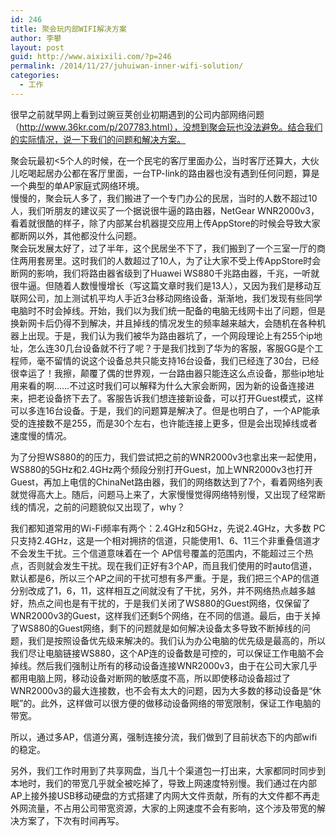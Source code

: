 ```yaml
---
id: 246
title: 聚会玩内部WIFI解决方案
author: 李攀
layout: post
guid: http://www.aixixili.com/?p=246
permalink: /2014/11/27/juhuiwan-inner-wifi-solution/
categories:
  - 工作
---
```

很早之前就早网上看到过豌豆荚创业初期遇到的公司内部网络问题（http://www.36kr.com/p/207783.html），没想到聚会玩也没法避免。结合我们的实际情况，说一下我们的问题和解决方案。

聚会玩最初<5个人的时候，在一个民宅的客厅里面办公，当时客厅还算大，大伙儿吃喝起居办公都在客厅里面，一台TP-link的路由器也没有遇到任何问题，算是一个典型的单AP家庭式网络环境。  
慢慢的，聚会玩人多了，我们搬进了一个专门办公的民居，当时的人数不超过10人，我们听朋友的建议买了一个据说很牛逼的路由器，NetGear WNR2000v3，看着就很酷的样子，除了内部某台机器提交应用上传AppStore的时候会导致大家都断网以外，其他都没什么问题。  
聚会玩发展太好了，过了半年，这个民居坐不下了，我们搬到了一个三室一厅的商住两用套房里。这时我们的人数超过了10人，为了让大家不受上传AppStore时会断网的影响，我们将路由器省级到了Huawei WS880千兆路由器，千兆，一听就很牛逼。但随着人数慢慢增长（写这篇文章时我们是13人），又因为我们是移动互联网公司，加上测试机平均人手近3台移动网络设备，渐渐地，我们发现有些同学电脑时不时会掉线。开始，我们以为我们统一配备的电脑无线网卡出了问题，但是换新网卡后仍得不到解决，并且掉线的情况发生的频率越来越大，会随机在各种机器上出现。于是，我们认为我们被华为路由器坑了，一个网段理论上有255个ip地址，怎么连30几台设备就不行了呢？于是我们找到了华为的客服，客服GG是个工程师，毫不留情的说这个设备总共只能支持16台设备，我们已经连了30台，已经很幸运了！我擦，颠覆了偶的世界观，一台路由器只能连这么点设备，那些ip地址用来看的啊……不过这时我们可以解释为什么大家会断网，因为新的设备连接进来，把老设备挤下去了。客服告诉我们想连接新设备，可以打开Guest模式，这样可以多连16台设备。于是，我们的问题算是解决了。但是也明白了，一个AP能承受的连接数不是255，而是30个左右，也许能连接上更多，但是会出现掉线或者速度慢的情况。

为了分担WS880的的压力，我们尝试把之前的WNR2000v3也拿出来一起使用，WS880的5GHz和2.4GHz两个频段分别打开Guest，加上WNR2000v3也打开Guest，再加上电信的ChinaNet路由器，我们的网络数达到了7个，看着网络列表就觉得高大上。随后，问题马上来了，大家慢慢觉得网络特别慢，又出现了经常断线的情况，之前的问题貌似又出现了，why？

我们都知道常用的Wi-Fi频率有两个：2.4GHz和5GHz，先说2.4GHz，大多数 PC只支持2.4GHz，这是一个相对拥挤的信道，只能使用1、6、11三个非重叠信道才不会发生干扰。三个信道意味着在一个 AP信号覆盖的范围内，不能超过三个热点，否则就会发生干扰。现在我们正好有3个AP，而且我们使用的时auto信道，默认都是6，所以三个AP之间的干扰可想有多严重。于是，我们把三个AP的信道分别改成了1，6，11，这样相互之间就没有了干扰，另外，并不网络热点越多越好，热点之间也是有干扰的，于是我们关闭了WS880的Guest网络，仅保留了WNR2000v3的Guest，这样我们还剩5个网络，在不同的信道。最后，由于关掉了WS880的Guest网络，剩下的问题就是如何解决设备太多导致不断掉线的问题，我们是按照设备优先级来解决的。我们认为办公电脑的优先级是最高的，所以我们尽让电脑链接WS880，这个AP连的设备数是可控的，可以保证工作电脑不会掉线。然后我们强制让所有的移动设备连接WNR2000v3，由于在公司大家几乎都用电脑上网，移动设备对断网的敏感度不高，所以即使移动设备超过了WNR2000v3的最大连接数，也不会有太大的问题，因为大多数的移动设备是“休眠”的。此外，这样做可以很方便的做移动设备网络的带宽限制，保证工作电脑的带宽。

所以，通过多AP，信道分离，强制连接分流，我们做到了目前状态下的内部wifi的稳定。

另外，我们工作时用到了共享网盘，当几十个渠道包一打出来，大家都同时同步到本地时，我们的带宽几乎就全被吃掉了，导致上网速度特别慢。我们通过在内部AP上接外接USB移动硬盘的方式搭建了内网大文件贡献，所有的大文件都不再走外网流量，不占用公司带宽资源，大家的上网速度不会有影响，这个涉及带宽的解决方案了，下次有时间再写。
